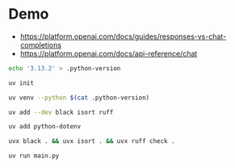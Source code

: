 # Demo

- <https://platform.openai.com/docs/guides/responses-vs-chat-completions>
- <https://platform.openai.com/docs/api-reference/chat>

```bash
echo '3.13.2' > .python-version

uv init

uv venv --python $(cat .python-version)

uv add --dev black isort ruff

uv add python-dotenv

uvx black . && uvx isort . && uvx ruff check .

uv run main.py
```
